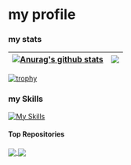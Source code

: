 # my profile

### my stats

| <a href="https://github.com/anuraghazra/github-readme-stats"><img align="center" src="https://github-readme-stats-fork.vercel.app/api?username=TT-RR&show_icons=true&include_all_commits=true&theme=buefy&hide_border=true" alt="Anurag's github stats" /></a> | <a href="https://github.com/anuraghazra/github-readme-stats"><img align="center" src="https://github-readme-stats-fork.vercel.app/api/top-langs/?username=TT-RR&layout=compact&theme=buefy&hide_border=true" /></a> |
| ------------- | ------------- |

[![trophy](https://github-profile-trophy.vercel.app/?username=TT-RR&theme=chalk)](https://github.com/ryo-ma/github-profile-trophy)

### my Skills 
[![My Skills](https://skillicons.dev/icons?i=instagram,c,cs,html,css,bootstrap,github,discord,androidstudio,dart,flutter,firebase&perline=6)](https://skillicons.dev)

#### Top Repositories


<a href="https://github.com/anuraghazra/github-readme-stats">
  <img align="center" src="https://github-readme-stats.vercel.app/api/pin/?username=anuraghazra&repo=github-readme-stats&theme=buefy" />
</a>
<a href="https://github.com/anuraghazra/anuraghazra.github.io">
  <img align="center" src="https://github-readme-stats.vercel.app/api/pin/?username=anuraghazra&repo=anuraghazra.github.io&theme=buefy" />
</a>

<br />
<br />



